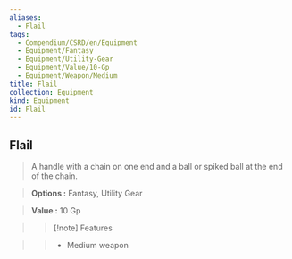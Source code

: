 ```yaml
---
aliases:
  - Flail
tags:
  - Compendium/CSRD/en/Equipment
  - Equipment/Fantasy
  - Equipment/Utility-Gear
  - Equipment/Value/10-Gp
  - Equipment/Weapon/Medium
title: Flail
collection: Equipment
kind: Equipment
id: Flail
---
```

## Flail    
    
>A handle with a chain on one end and a ball or spiked ball at the end of the chain.    
> **Options :** Fantasy, Utility Gear    
> **Value :** 10 Gp    
>>[!note] Features    
>> - Medium weapon
